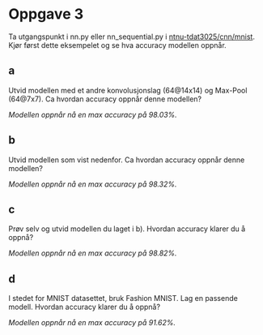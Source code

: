 # Oppgave 3
Ta utgangspunkt i nn.py eller nn_sequential.py i
[ntnu-tdat3025/cnn/mnist](ntnu-tdat3025/cnn/mnist). Kjør først dette eksempelet og se hva
accuracy modellen oppnår.

## a
Utvid modellen med et andre konvolusjonslag (64@14x14) og Max-Pool (64@7x7). Ca hvordan accuracy oppnår
denne modellen?

*Modellen oppnår nå en max accuracy på 98.03%.*

## b
Utvid modellen som vist nedenfor. Ca hvordan accuracy oppnår
denne modellen?

*Modellen oppnår nå en max accuracy på 98.32%.*

## c 
Prøv selv og utvid modellen du laget i b). Hvordan accuracy klarer
du å oppnå?

*Modellen oppnår nå en max accuracy på 98.82%.*

## d
I stedet for MNIST datasettet, bruk Fashion MNIST. Lag en
passende modell. Hvordan accuracy klarer du å oppnå?

*Modellen oppnår nå en max accuracy på 91.62%.*